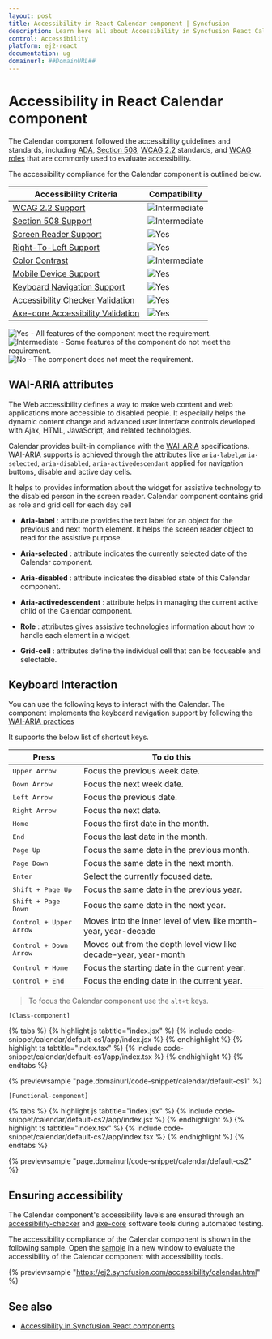 ```yaml
---
layout: post
title: Accessibility in React Calendar component | Syncfusion
description: Learn here all about Accessibility in Syncfusion React Calendar component of Syncfusion Essential JS 2 and more.
control: Accessibility 
platform: ej2-react
documentation: ug
domainurl: ##DomainURL##
---
```


# Accessibility in React Calendar component

The Calendar component followed the accessibility guidelines and standards, including [ADA](https://www.ada.gov/), [Section 508](https://www.section508.gov/), [WCAG 2.2](https://www.w3.org/TR/WCAG22/) standards, and [WCAG roles](https://www.w3.org/TR/wai-aria/#roles) that are commonly used to evaluate accessibility.

The accessibility compliance for the Calendar component is outlined below.

| Accessibility Criteria | Compatibility |
| -- | -- |
| [WCAG 2.2 Support](../common/accessibility#accessibility-standards) | <img src="https://cdn.syncfusion.com/content/images/landing-page/intermediate.png" alt="Intermediate"> |
| [Section 508 Support](../common/accessibility#accessibility-standards) | <img src="https://cdn.syncfusion.com/content/images/landing-page/intermediate.png" alt="Intermediate"> |
| [Screen Reader Support](../common/accessibility#screen-reader-support) | <img src="https://cdn.syncfusion.com/content/images/landing-page/yes.png" alt="Yes"> |
| [Right-To-Left Support](../common/accessibility#right-to-left-support) | <img src="https://cdn.syncfusion.com/content/images/landing-page/yes.png" alt="Yes"> |
| [Color Contrast](../common/accessibility#color-contrast) | <img src="https://cdn.syncfusion.com/content/images/landing-page/intermediate.png" alt="Intermediate"> |
| [Mobile Device Support](../common/accessibility#mobile-device-support) | <img src="https://cdn.syncfusion.com/content/images/landing-page/yes.png" alt="Yes"> |
| [Keyboard Navigation Support](../common/accessibility#keyboard-navigation-support) | <img src="https://cdn.syncfusion.com/content/images/landing-page/yes.png" alt="Yes"> |
| [Accessibility Checker Validation](../common/accessibility#ensuring-accessibility) | <img src="https://cdn.syncfusion.com/content/images/landing-page/yes.png" alt="Yes"> |
| [Axe-core Accessibility Validation](../common/accessibility#ensuring-accessibility) | <img src="https://cdn.syncfusion.com/content/images/landing-page/yes.png" alt="Yes"> |

<style>
    .post .post-content img {
        display: inline-block;
        margin: 0.5em 0;
    }
</style>
<div><img src="https://cdn.syncfusion.com/content/images/landing-page/yes.png" alt="Yes"> - All features of the component meet the requirement.</div>

<div><img src="https://cdn.syncfusion.com/content/images/landing-page/intermediate.png" alt="Intermediate"> - Some features of the component do not meet the requirement.</div>

<div><img src="https://cdn.syncfusion.com/content/images/landing-page/no.png" alt="No"> - The component does not meet the requirement.</div>

## WAI-ARIA attributes 

The Web accessibility defines a way to make web content and web applications more accessible to disabled people. It especially helps the dynamic content change and advanced user interface controls developed with Ajax, HTML, JavaScript, and related technologies.

Calendar provides built-in compliance with the [WAI-ARIA](https://www.w3.org/WAI/ARIA/apg/patterns/dialog-modal/examples/datepicker-dialog/) specifications. WAI-ARIA supports is achieved through the attributes like `aria-label`,`aria-selected`, `aria-disabled`, `aria-activedescendant` applied for navigation buttons, disable and active day cells.

It helps to provides information about the widget for assistive technology to the disabled person in the screen reader. Calendar component contains grid as role and grid cell for each day cell

* **Aria-label** : attribute provides the text label for an object for the previous and next month element. It helps the screen reader object to read for the assistive purpose.

* **Aria-selected** : attribute indicates the currently selected date of the Calendar component.

* **Aria-disabled** : attribute indicates the disabled state of this Calendar component.

* **Aria-activedescendent** : attribute helps in managing the current active child of the Calendar component.

* **Role** : attributes gives assistive technologies information about how to handle each element in a widget.

* **Grid-cell** : attributes define the individual cell that can be focusable and selectable.

## Keyboard Interaction

You can use the following keys to interact with the Calendar. The component implements the keyboard navigation support by following the [WAI-ARIA practices](http://www.w3.org/WAI/PF/aria-practices)

It supports the below list of shortcut keys.

| **Press** | **To do this** |
| --- | --- |
| <kbd>Upper Arrow</kbd>  | Focus the previous week date. |
| <kbd>Down Arrow</kbd>  | Focus the next week date. |
| <kbd>Left Arrow</kbd>  | Focus the previous date. |
| <kbd>Right Arrow</kbd>  | Focus the next date. |
| <kbd>Home</kbd>  | Focus the first date in the month. |
| <kbd>End</kbd>  | Focus the last date in the month. |
| <kbd>Page Up</kbd>  | Focus the same date in the previous month. |
| <kbd>Page Down</kbd>  | Focus the same date in the next month. |
| <kbd>Enter</kbd>  | Select the currently focused date. |
| <kbd>Shift + Page Up</kbd>  | Focus the same date in the previous year. |
| <kbd>Shift + Page Down</kbd>  | Focus the same date in the next year. |
| <kbd>Control + Upper Arrow</kbd>  | Moves into the inner level of view like month-year, year-decade |
| <kbd>Control + Down Arrow</kbd>  | Moves out from the depth level view like decade-year, year-month |
| <kbd>Control + Home</kbd>  | Focus the starting date in the current year. |
| <kbd>Control + End</kbd>  | Focus the ending date in the current year. |

> To focus the Calendar component use the `alt+t` keys.

`[Class-component]`

{% tabs %}
{% highlight js tabtitle="index.jsx" %}
{% include code-snippet/calendar/default-cs1/app/index.jsx %}
{% endhighlight %}
{% highlight ts tabtitle="index.tsx" %}
{% include code-snippet/calendar/default-cs1/app/index.tsx %}
{% endhighlight %}
{% endtabs %}

 {% previewsample "page.domainurl/code-snippet/calendar/default-cs1" %}

`[Functional-component]`

{% tabs %}
{% highlight js tabtitle="index.jsx" %}
{% include code-snippet/calendar/default-cs2/app/index.jsx %}
{% endhighlight %}
{% highlight ts tabtitle="index.tsx" %}
{% include code-snippet/calendar/default-cs2/app/index.tsx %}
{% endhighlight %}
{% endtabs %}

 {% previewsample "page.domainurl/code-snippet/calendar/default-cs2" %}

## Ensuring accessibility

The Calendar component's accessibility levels are ensured through an [accessibility-checker](https://www.npmjs.com/package/accessibility-checker) and [axe-core](https://www.npmjs.com/package/axe-core) software tools during automated testing.

The accessibility compliance of the Calendar component is shown in the following sample. Open the [sample](https://ej2.syncfusion.com/accessibility/calendar.html) in a new window to evaluate the accessibility of the Calendar component with accessibility tools.

{% previewsample "https://ej2.syncfusion.com/accessibility/calendar.html" %}

## See also

* [Accessibility in Syncfusion React components](../common/accessibility)